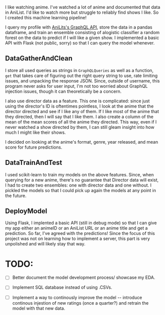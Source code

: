 I like watching anime. I've watched a lot of anime and documented that data in AniList. I'd like to watch more but struggle to reliably find shows I like. So I created this machine learning pipeline!

I query my profile with [AniLits's GraphQL API](https://github.com/AniList/ApiV2-GraphQL-Docs), store the data in a pandas dataframe, and train an ensemble consisting of alogistic classifier a random forest on the data to predict if I will like a given show. I implemented a basic API with Flask (not public, sorry) so that I can query the model whenever.

## DataGatherAndClean
I store all used queries as strings in `GraphQLQueries` as well as a function, `get` that takes care of figuring out the right query string to use, rate limiting issues, and unpacking the response JSON. Since, outside of username, this program never asks for user input, I'm not too worried about GraphQL injection issues, though it can theoretically be a concern.

I also use director data as a feature. This one is complicated: since just using the director's ID is oftentimes pointless, I look at the anime that the director directed and see if I like any of them. If I like most of the anime that they directed, then I will say that I like them. I also create a column of the mean of the mean scores of all the anime they directed. This way, even if I never watched a show directed by them, I can still gleam insight into how much I might like their shows.

I decided on looking at the anime's format, genre, year released, and mean score for future predictions.

## DataTrainAndTest
I used scikit-learn to train my models on the above features. Since, when querying for a new anime, there's no guarantee that Director data will exist, I had to create two ensembles: one with director data and one without. I pickled the models so that I could pick up again the models at any point in the future. 

## DeployModel
Using Flask, I implented a basic API (still in debug mode) so that I can give my app either an animeID or an AniList URL or an anime title and get a prediction. So far, I've agreed with the predictions! Since the focus of this project was not on learning how to implement a server, this part is very unpolished and will likely stay that way.

# TODO:
- [ ] Better document the model development process/ showcase my EDA.

- [ ] Implement SQL database instead of using .CSVs.

- [ ] Implement a way to continously improve the model -- introduce continous injestion of new ratings (once a quarter?) and retrain the model with that new data. 
